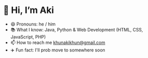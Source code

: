 # 👋 Hi, I’m Aki
- 😄 Pronouns: he / him
- 📚 What I know: Java, Python & Web Development (HTML, CSS, JavaScript, PHP)
- 📫 How to reach me khunakikhun@gmail.com
- ✈️ Fun fact: I'll prob move to somewhere soon

<!---
aki-khun/aki-khun is a ✨ special ✨ repository because its `README.md` (this file) appears on your GitHub profile.
You can click the Preview link to take a look at your changes.
--->
